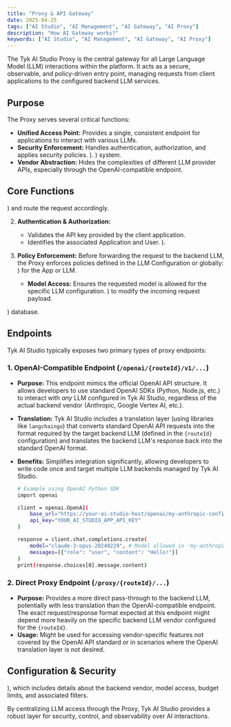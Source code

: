 ```yaml
---
title: "Proxy & API Gateway"
date: 2025-04-25
tags: ["AI Studio", "AI Management", "AI Gateway", "AI Proxy"]
description: "How AI Gateway works?"
keywords: ["AI Studio", "AI Management", "AI Gateway", "AI Proxy"]
---
```


The Tyk AI Studio Proxy is the central gateway for all Large Language Model (LLM) interactions within the platform. It acts as a secure, observable, and policy-driven entry point, managing requests from client applications to the configured backend LLM services.

## Purpose

The Proxy serves several critical functions:

*   **Unified Access Point:** Provides a single, consistent endpoint for applications to interact with various LLMs.
*   **Security Enforcement:** Handles authentication, authorization, and applies security policies.
).
) system.
*   **Vendor Abstraction:** Hides the complexities of different LLM provider APIs, especially through the OpenAI-compatible endpoint.

## Core Functions

) and route the request accordingly.

2.  **Authentication & Authorization:**
    *   Validates the API key provided by the client application.
    *   Identifies the associated Application and User.
).

3.  **Policy Enforcement:** Before forwarding the request to the backend LLM, the Proxy enforces policies defined in the LLM Configuration or globally:
) for the App or LLM.
    *   **Model Access:** Ensures the requested model is allowed for the specific LLM configuration.
) to modify the incoming request payload.

) database.

## Endpoints

Tyk AI Studio typically exposes two primary types of proxy endpoints:

### 1. OpenAI-Compatible Endpoint (`/openai/{routeId}/v1/...`)

*   **Purpose:** This endpoint mimics the official OpenAI API structure. It allows developers to use standard OpenAI SDKs (Python, Node.js, etc.) to interact with *any* LLM configured in Tyk AI Studio, regardless of the actual backend vendor (Anthropic, Google Vertex AI, etc.).
*   **Translation:** Tyk AI Studio includes a translation layer (using libraries like `langchaingo`) that converts standard OpenAI API requests into the format required by the target backend LLM (defined in the `{routeId}` configuration) and translates the backend LLM's response back into the standard OpenAI format.
*   **Benefits:** Simplifies integration significantly, allowing developers to write code once and target multiple LLM backends managed by Tyk AI Studio.

    ```bash
    # Example using OpenAI Python SDK
    import openai

    client = openai.OpenAI(
        base_url="https://your-ai-studio-host/openai/my-anthropic-config/v1",
        api_key="YOUR_AI_STUDIO_APP_API_KEY"
    )

    response = client.chat.completions.create(
        model="claude-3-opus-20240229", # Model allowed in 'my-anthropic-config'
        messages=[{"role": "user", "content": "Hello!"}]
    )
    print(response.choices[0].message.content)
    ```

### 2. Direct Proxy Endpoint (`/proxy/{routeId}/...`)

*   **Purpose:** Provides a more direct pass-through to the backend LLM, potentially with less translation than the OpenAI-compatible endpoint. The exact request/response format expected at this endpoint might depend more heavily on the specific backend LLM vendor configured for the `{routeId}`.
*   **Usage:** Might be used for accessing vendor-specific features not covered by the OpenAI API standard or in scenarios where the OpenAI translation layer is not desired.

## Configuration & Security

), which includes details about the backend vendor, model access, budget limits, and associated filters.

By centralizing LLM access through the Proxy, Tyk AI Studio provides a robust layer for security, control, and observability over AI interactions.
